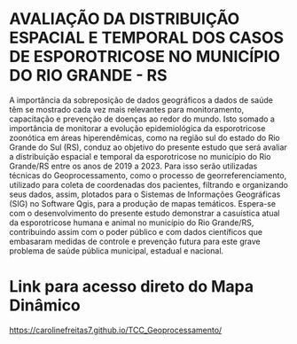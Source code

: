 # AVALIAÇÃO DA DISTRIBUIÇÃO ESPACIAL E TEMPORAL DOS CASOS DE ESPOROTRICOSE NO MUNICÍPIO DO RIO GRANDE - RS
A importância da sobreposição de dados geográficos a dados de saúde têm se mostrado cada vez mais relevantes para monitoramento, capacitação e prevenção de doenças ao redor do mundo. Isto somado a importância de monitorar a evolução epidemiológica da esporotricose zoonótica em áreas hiperendêmicas, como na região sul do estado do Rio Grande do Sul (RS), conduz ao objetivo do presente estudo que será avaliar a distribuição espacial e temporal da esporotricose no município do Rio Grande/RS entre os anos de 2019 a 2023. Para isso serão utilizadas técnicas do Geoprocessamento, como o processo de georreferenciamento, utilizado para coleta de coordenadas dos pacientes, filtrando e organizando seus dados, assim, plotados para o Sistemas de Informações Geográficas (SIG) no Software Qgis, para a produção de mapas temáticos. Espera-se com o desenvolvimento do presente estudo demonstrar a casuística atual da esporotricose humana e animal no município do Rio Grande/RS, contribuindo assim com o poder público e com dados científicos que embasaram medidas de controle e prevenção futura para este grave problema de saúde pública municipal, estadual e nacional.
# Link para acesso direto do Mapa Dinâmico
https://carolinefreitas7.github.io/TCC_Geoprocessamento/
